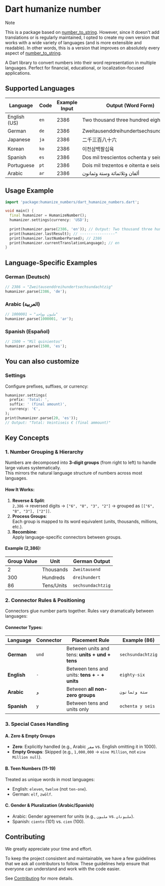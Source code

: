 # Dart humanize number 

> [!NOTE]
>
> This is a package based on [number_to_string](https://pub.dev/packages/number_to_string). However, since it doesn't add translations or is regularly maintained, I opted to create my own version that works with a wide variety of languages (and is more extensible and readable). In other words, this is a version that improves on absolutely every aspect of [number_to_string](https://pub.dev/packages/number_to_string).

A Dart library to convert numbers into their word representation in multiple languages. Perfect for financial, educational, or localization-focused applications.

## Supported Languages
| Language          | Code  | Example Input | Output (Word Form)                        |
|-------------------|-------|---------------|--------------------------------------------|
| English (US)      | `en`  | 2386          | Two thousand three hundred eighty-six      |
| German            | `de`  | 2386          | Zweitausenddreihundertsechsundachtzig      |
| Japanese          | `ja`  | 2386          | 二千三百八十六                             |
| Korean            | `ko`  | 2386          | 이천삼백팔십육                             |
| Spanish           | `es`  | 2386          | Dos mil trescientos ochenta y seis         |
| Portuguese        | `pt`  | 2386          | Dois mil trezentos e oitenta e seis        |
| Arabic            | `ar`  | 2386          | ألفان وثلاثمائة وستة وثمانون               |

## Usage Example

```dart
import 'package:humanize_numbers/dart_humanize_numbers.dart';

void main() {
  final humanizer = HumanizeNumber();
  humanizer.settings(currency: 'USD');
  
  print(humanizer.parse(2386, 'en')); // Output: Two thousand three hundred eighty six USD
  print(humanizer.lastResult); // ----------------^
  print(humanizer.lastNumberParsed); // 2386
  print(humanizer.currentTranslationLanguage); // en
}
```

## Language-Specific Examples

### German (Deutsch)
```dart
// 2386 → "Zweitausenddreihundertsechsundachtzig"
humanizer.parse(2386, 'de');
```

### Arabic (العربية)
```dart
// 1000001 → "مليون وواحد"
humanizer.parse(1000001, 'ar');
```

### Spanish (Español)
```dart
// 1500 → "Mil quinientos"
humanizer.parse(1500, 'es');
```

## You can also customize 

### Settings

Configure prefixes, suffixes, or currency:

```dart
humanizer.settings(
  prefix: 'Total: ',
  suffix: ' (final amount)',
  currency: '€',
);
print(humanizer.parse(20, 'es'));   
// Output: "Total: Veintiseis € (final ammount)"
```

## Key Concepts

### 1. Number Grouping & Hierarchy

Numbers are decomposed into **3-digit groups** (from right to left) to handle large values systematically.  
This mirrors the natural language structure of numbers across most languages.

#### How It Works:
1. **Reverse & Split**:  
   `2,386` → reversed digits → `["6", "8", "3", "2"]` → grouped as `[["6", "8", "3"], ["2"]]`.
2. **Process Groups**:  
   Each group is mapped to its word equivalent (units, thousands, millions, etc.).
3. **Recombine**:  
   Apply language-specific connectors between groups.

#### Example (2,386):
| Group Value | Unit            | German Output          |
|-------------|-----------------|------------------------|
| 2           | Thousands       | `Zweitausend`          |
| 300         | Hundreds        | `dreihundert`          |
| 86          | Tens/Units      | `sechsundachtzig`      |

### 2. Connector Rules & Positioning

Connectors glue number parts together. Rules vary dramatically between languages:

#### Connector Types:
| Language   | Connector | Placement Rule                             | Example (86)       |
|------------|-----------|--------------------------------------------|--------------------|
| **German** | `und`     | Between units and tens: **units + und + tens** | `sechsundachtzig`  |
| **English**| `-`       | Between tens and units: **tens + - + units**  | `eighty-six`       |
| **Arabic** | `و`       | Between **all non-zero groups**              | `ستة وثمانون`     |
| **Spanish**| `y`       | Between tens and units only                  | `ochenta y seis`   |

### 3. Special Cases Handling

#### A. Zero & Empty Groups

- **Zero**: Explicitly handled (e.g., Arabic `صفر` vs. English omitting it in 1000).
- **Empty Groups**: Skipped (e.g., `1,000,000` → `eine Million`, not `eine Million null`).

#### B. Teen Numbers (11-19)

Treated as unique words in most languages:  

- English: `eleven`, `twelve` (not `ten-one`).
- German: `elf`, `zwölf`.

#### C. Gender & Pluralization (Arabic/Spanish)

- Arabic: Gender agreement for units (e.g., `مليون` vs. `مليونان`).
- Spanish: `ciento` (101) vs. `cien` (100).

## Contributing

We greatly appreciate your time and effort.

To keep the project consistent and maintainable, we have a few guidelines that we ask all contributors to follow. These guidelines help ensure that everyone can understand and work with the code easier.

See [Contributing](https://github.com/CatHood0/dart-humanize-numbers/blob/master/CONTRIBUTING.md) for more details.

